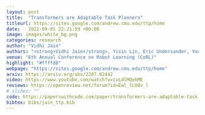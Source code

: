 ```yaml
---
layout: post
title:  "Transformers are Adaptable Task Planners"
titleurl: https://sites.google.com/andrew.cmu.edu/ttp/home
date:   2022-09-01 22:21:59 +00:00
image: images/white_bg.png
categories: research
author: "Vidhi Jain"
authors: "<strong>Vidhi Jain</strong>, Yixin Lin, Eric Undersander, Yonatan Bisk and Akshara Rai."
venue: "6th Annual Conference on Robot Learning (CoRL)"
highlight: "#ffffd0"
webpage: "https://sites.google.com/andrew.cmu.edu/ttp/home"
arxiv: https://arxiv.org/abs/2207.02442
video: https://www.youtube.com/watch?v=ivLdlMQekME
reviews: https://openreview.net/forum?id=Eal_lL08v_l
# slides: ""
code: https://paperswithcode.com/paper/transformers-are-adaptable-task-planners
bibtex: bibs/jain_ttp.bib
---
```

